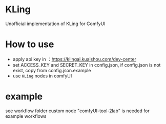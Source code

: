 # KLing
Unofficial implementation of KLing for ComfyUI

# How to use
- apply api key in ：https://klingai.kuaishou.com/dev-center
- set ACCESS_KEY and SECRET_KEY in config.json, if config.json is not exist, copy from config.json.example
- use `KLing` nodes in comfyUI

# example
see workflow folder
custom node "comfyUI-tool-2lab" is needed for example workflows